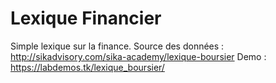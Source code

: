 # Lexique Financier
Simple lexique sur la finance. 
Source des données : http://sikadvisory.com/sika-academy/lexique-boursier
Demo : https://labdemos.tk/lexique_boursier/
